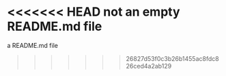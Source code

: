 <<<<<<< HEAD
not an empty README.md file
=======
a README.md file
>>>>>>> 26827d53f0c3b26b1455ac8fdc826ced4a2ab129
